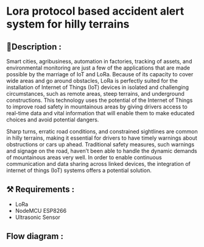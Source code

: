 # Lora protocol based accident alert system for hilly terrains
## 📝Description :
Smart cities, agribusiness, automation in factories, tracking of assets, and environmental monitoring are just a few of the applications that are made possible by the marriage of IoT and LoRa. Because of its capacity to cover wide areas and go around obstacles, LoRa is perfectly suited for the installation of Internet of Things (IoT) devices in isolated and challenging circumstances, such as remote areas, steep terrains, and underground constructions. This technology uses the potential of the Internet of Things to improve road safety in mountainous areas by giving drivers access to real-time data and vital information that will enable them to make educated choices	and	avoid	potential	dangers.

Sharp turns, erratic road conditions, and constrained sightlines are common in hilly terrains, making it essential for drivers to have timely warnings about obstructions or cars up ahead. Traditional safety measures, such warnings and signage on the road, haven’t been able to handle the dynamic demands of mountainous areas very well. In order to enable continuous communication and data sharing across linked devices, the integration of internet of things (IoT) systems offers a potential	solution.

## ⚒️ Requirements :
* LoRa
* NodeMCU ESP8266
* Ultrasonic Sensor
## Flow diagram :


